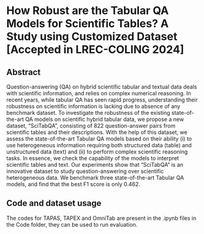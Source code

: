 # How Robust are the Tabular QA Models for Scientific Tables? A Study using Customized Dataset [Accepted in LREC-COLING 2024]

## Abstract
Question-answering (QA) on hybrid scientific tabular and textual data deals with scientific information, and relies
on complex numerical reasoning. In recent years, while tabular QA has seen rapid progress, understanding
their robustness on scientific information is lacking due to absence of any benchmark dataset. To investigate the
robustness of the existing state-of-the-art QA models on scientific hybrid tabular data, we propose a new dataset,
“SciTabQA”, consisting of 822 question-answer pairs from scientific tables and their descriptions. With the help of this
dataset, we assess the state-of-the-art Tabular QA models based on their ability (i) to use heterogeneous information
requiring both structured data (table) and unstructured data (text) and (ii) to perform complex scientific reasoning
tasks. In essence, we check the capability of the models to interpret scientific tables and text. Our experiments
show that “SciTabQA” is an innovative dataset to study question-answering over scientific heterogeneous data. We
benchmark three state-of-the-art Tabular QA models, and find that the best F1 score is only 0.462.

## Code and dataset usage

The codes for TAPAS, TAPEX and OmniTab are present in the .ipynb files in the Code folder, they can be used to run evaluation.
